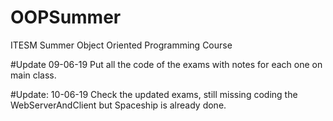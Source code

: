 # OOPSummer
ITESM Summer Object Oriented Programming Course

#Update 09-06-19
Put all the code of the exams with notes for each one on main class.

#Update: 10-06-19
Check the updated exams, still missing coding the WebServerAndClient but Spaceship is already done.
